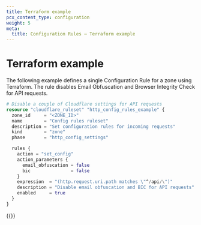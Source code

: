 ```yaml
---
title: Terraform example
pcx_content_type: configuration
weight: 5
meta:
  title: Configuration Rules — Terraform example
---
```


# Terraform example

The following example defines a single Configuration Rule for a zone using Terraform. The rule disables Email Obfuscation and Browser Integrity Check for API requests.

```tf
# Disable a couple of Cloudflare settings for API requests
resource "cloudflare_ruleset" "http_config_rules_example" {
  zone_id     = "<ZONE_ID>"
  name        = "Config rules ruleset"
  description = "Set configuration rules for incoming requests"
  kind        = "zone"
  phase       = "http_config_settings"

  rules {
    action = "set_config"
    action_parameters {
      email_obfuscation = false
      bic               = false
    }
    expression  = "(http.request.uri.path matches \"^/api/\")"
    description = "Disable email obfuscation and BIC for API requests"
    enabled     = true
  }
}
```

{{<render file="_terraform-additional-resources.md">}}
